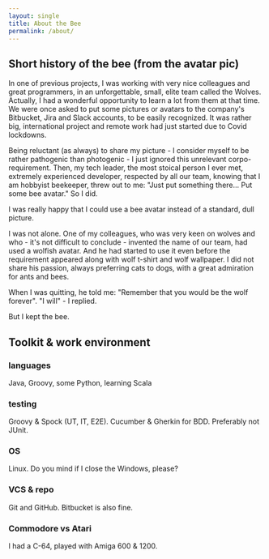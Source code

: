 ```yaml
---
layout: single
title: About the Bee
permalink: /about/
---
```


## Short history of the bee (from the avatar pic)

In one of previous projects, I was working with very nice colleagues and great programmers, in an unforgettable, small, elite team called the Wolves.
Actually, I had a wonderful opportunity to learn a lot from them at that time. We were once asked to put some pictures or avatars to the company's
Bitbucket, Jira and Slack accounts, to be easily recognized. It was rather big, international project and remote work had just started due to Covid lockdowns.

Being reluctant (as always) to share my picture - I consider myself to be rather pathogenic than photogenic - I just ignored this unrelevant corpo-requirement.
Then, my tech leader, the most stoical person I ever met, extremely experienced developer, respected by all our team, knowing that I am hobbyist beekeeper, 
threw out to me: "Just put something there... Put some bee avatar." So I did.

I was really happy that I could use a bee avatar instead of a standard, dull picture.

I was not alone. One of my colleagues, who was very keen on wolves and who - it's not difficult to conclude - invented the name of our team, had used a wolfish avatar.
And he had started to use it even before the requirement appeared along with wolf t-shirt and wolf wallpaper. I did not share his passion, always preferring cats to dogs,
with a great admiration for ants and bees.

When I was quitting, he told me: "Remember that you would be the wolf forever". "I will" - I replied. 

But I kept the bee.

## Toolkit & work environment

### languages

Java, Groovy, some Python, learning Scala

### testing

Groovy & Spock (UT, IT, E2E). Cucumber & Gherkin for BDD. 
Preferably not JUnit.

### OS

Linux. Do you mind if I close the Windows, please?

### VCS & repo

Git and GitHub. Bitbucket is also fine.

### Commodore vs Atari

I had a C-64, played with Amiga 600 & 1200.
